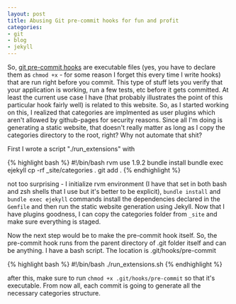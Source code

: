 ```yaml
---
layout: post
title: Abusing Git pre-commit hooks for fun and profit
categories:
- git
- blog
- jekyll
---
```


So, [git pre-commit hooks](http://book.git-scm.com/5_git_hooks.html) are executable files (yes, you have to declare them as `chmod +x` - for some reason I forget this every time I write hooks) that are run right before you commit. This type of stuff lets you verify that your application is working, run a few tests, etc before it gets committed. At least the current use case I have (that probably illustrates the point of this particular hook fairly well) is related to this website. So, as I started working on this, I realized that categories are implmented as user plugins which aren't allowed by github-pages for security reasons. Since all I'm doing is generating a static website, that doesn't really matter as long as I copy the categories directory to the root, right? Why not automate that shit?

First I wrote a script "./run_extensions" with 

{% highlight bash %}
#!/bin/bash
rvm use 1.9.2
bundle install
bundle exec ejekyll
cp -rf _site/categories .
git add .
{% endhighlight %}

not too surprising - I initialize rvm environment (I have that set in both bash and zsh shells that I use but it's better to be explicit), `bundle install` and `bundle exec ejekyll` commands install the dependencies declared in the `Gemfile` and then run the static website generation using Jekyll. Now that I have plugins goodness, I can copy the categories folder from `_site` and make sure everything is staged.

Now the next step would be to make the pre-commit hook itself. So, the pre-commit hook runs from the parent directory of .git folder itself and can be anything. I have a bash script. The location is .git/hooks/pre-commit

{% highlight bash %}
#!/bin/bash
./run_extensions.sh
{% endhighlight %}

after this, make sure to run `chmod +x .git/hooks/pre-commit` so that it's executable. From now all, each commit is going to generate all the necessary categories structure.
